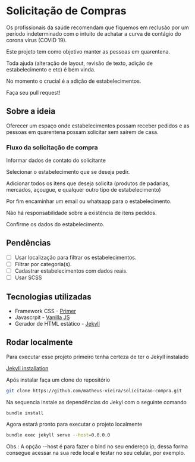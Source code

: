# Solicitação de Compras

Os profissionais da saúde recomendam que fiquemos em reclusão por um período indeterminado com o intuito de achatar a curva de contágio do corona vírus (COVID 19).

Este projeto tem como objetivo manter as pessoas em quarentena.

Toda ajuda (alteração de layout, revisão de texto, adição de estabelecimento e etc) é bem vinda.

No momento o crucial é a adição de estabelecimentos.

Faça seu pull request!

## Sobre a ideia

Oferecer um espaço onde estabelecimentos possam receber pedidos e as pessoas em quarentena possam solicitar sem saírem de casa.

### Fluxo da solicitação de compra

Informar dados de contato do solicitante

Selecionar o estabelecimento que se deseja pedir.

Adicionar todos os itens que deseja solicita (produtos de padarias, mercados, açougue, e qualquer outro tipo de estabelecimento)

Por fim encaminhar um email ou whatsapp para o estabelecimento.

Não há responsabilidade sobre a existência de itens pedidos.

Confirme os dados do estabelecimento.

## Pendências

- [ ] Usar localização para filtrar os estabelecimentos.
- [ ] Filtrar por categoria(s).
- [ ] Cadastrar estabelecimentos com dados reais.
- [ ] Usar SCSS

## Tecnologias utilizadas

- Framework CSS - [Primer](https://primer.style/)
- Javascrpit - [Vanilla JS](http://vanilla-js.com/)
- Gerador de HTML estático - [Jekyll](https://jekyllrb.com/)

## Rodar localmente

Para executar esse projeto primeiro tenha certeza de ter o Jekyll instalado

[Jekyll installation](https://jekyllrb.com/docs/installation/)

Após instalar faça um clone do repositório

```bash
git clone https://github.com/matheus-vieira/solicitacao-compra.git
```

Na sequencia instale as dependências do Jekyl com o seguinte comando

```bash
bundle install
```

Agora estará pronto para executar o projeto localmente

```bash
bundle exec jekyll serve --host=0.0.0.0
```

Obs.: A opção --host é para fazer o bind no seu endereço ip, dessa forma consegue acessar na sua rede local e testar no seu celular, por exemplo.
